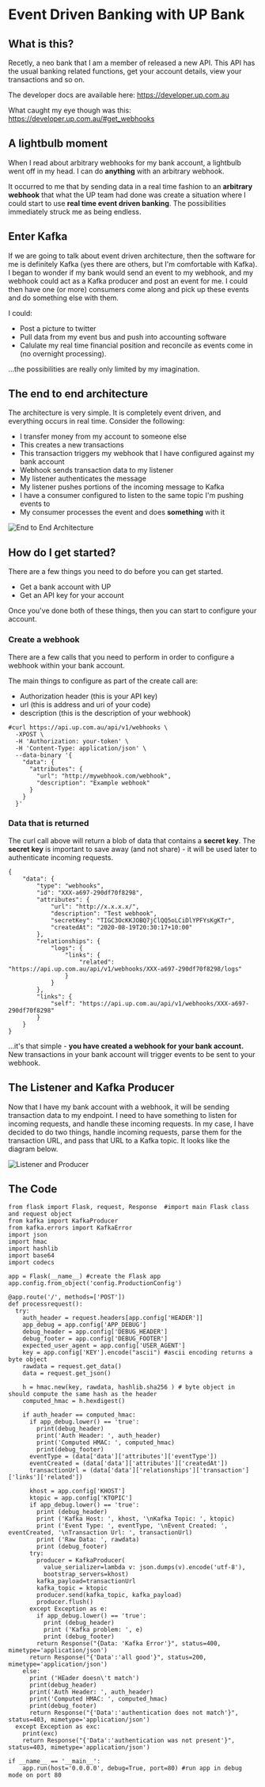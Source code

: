 # Event Driven Banking with UP Bank

## What is this?
Recetly, a neo bank that I am a member of released a new API. 
This API has the usual banking related functions, get your account details, view your transactions and so on.

The developer docs are available here: https://developer.up.com.au

What caught my eye though was this: https://developer.up.com.au/#get_webhooks

## A lightbulb moment

When I read about arbitrary webhooks for my bank account, a lightbulb went off in my head.
I can do **anything** with an arbitrary webhook.

It occurred to me that by sending data in a real time fashion to an **arbitrary** **webhook** that what the UP team had done was create a situation where I could start to use **real time event driven banking**. The possibilities immediately struck me as being endless. 

## Enter Kafka

If we are going to talk about event driven architecture, then the software for me is definitely Kafka (yes there are others, but I'm comfortable with Kafka). 
I began to wonder if my bank would send an event to my webhook, and my webhook could act as a Kafka producer and post an event for me. I could then have one (or more) consumers come along and pick up these events and do something else with them. 

I could: 

- Post a picture to twitter
- Pull data from my event bus and push into accounting software
- Calulate my real time financial position and reconcile as events come in (no overnight processing).

...the possibilities are really only limited by my imagination.


## The end to end architecture
The architecture is very simple. It is completely event driven, and everything occurs in real time. 
Consider the following:
- I transfer money from my account to someone else
- This creates a new transactions
- This transaction triggers my webhook that I have configured against my bank account
- Webhook sends transaction data to my listener
- My listener authenticates the message
- My listener pushes portions of the incoming message to Kafka
- I have a consumer configured to listen to the same topic I'm pushing events to
- My consumer processes the event and does **something** with it

![End to End Architecture](/Architecture.PNG)


## How do I get started?
There are a few things you need to do before you can get started. 
- Get a bank account with UP
- Get an API key for your account

Once you've done both of these things, then you can start to configure your account.

### Create a webhook
There are a few calls that you need to perform in order to configure a webhook within your bank account.

The main things to configure as part of the create call are:
- Authorization header (this is your API key)
- url (this is address and uri of your code)
- description (this is the description of your webhook)

```
#curl https://api.up.com.au/api/v1/webhooks \
  -XPOST \
  -H 'Authorization: your-token' \
  -H 'Content-Type: application/json' \
  --data-binary '{
    "data": {
      "attributes": {
        "url": "http://mywebhook.com/webhook",
        "description": "Example webhook"
      }
    }
  }'
```

### Data that is returned
The curl call above will return a blob of data that contains a **secret key**. 
The **secret key** is important to save away (and not share) - it will be used later to authenticate incoming requests.

```
{
    "data": {
        "type": "webhooks",
        "id": "XXX-a697-290df70f8298",
        "attributes": {
            "url": "http://x.x.x.x/",
            "description": "Test webhook",
            "secretKey": "TIGC3OcKKJOBQ7jClQQ5oLCiDlYPFYsKgKTr",
            "createdAt": "2020-08-19T20:30:17+10:00"
        },
        "relationships": {
            "logs": {
                "links": {
                    "related": "https://api.up.com.au/api/v1/webhooks/XXX-a697-290df70f8298/logs"
                }
            }
        },
        "links": {
            "self": "https://api.up.com.au/api/v1/webhooks/XXX-a697-290df70f8298"
        }
    }
}
```

...it's that simple - **you have created a webhook for your bank account.**
New transactions in your bank account will trigger events to be sent to your webhook.

## The Listener and Kafka Producer
Now that I have my bank account with a webhook, it will be sending transaction data to my endpoint. 
I need to have something to listen for incoming requests, and handle these incoming requests. 
In my case, I have decided to do two things, handle incoming requests, parse them for the transaction URL, and pass that URL to a Kafka topic.
It looks like the diagram below.


![Listener and Producer](/ListenerProducer.png)

## The Code

```
from flask import Flask, request, Response  #import main Flask class and request object
from kafka import KafkaProducer
from kafka.errors import KafkaError
import json
import hmac
import hashlib
import base64
import codecs

app = Flask(__name__) #create the Flask app
app.config.from_object('config.ProductionConfig')

@app.route('/', methods=['POST'])
def processrequest():
  try:
    auth_header = request.headers[app.config['HEADER']]
    app_debug = app.config['APP_DEBUG']
    debug_header = app.config['DEBUG_HEADER']
    debug_footer = app.config['DEBUG_FOOTER']
    expected_user_agent = app.config['USER_AGENT']
    key = app.config['KEY'].encode("ascii") #ascii encoding returns a byte object
    rawdata = request.get_data()
    data = request.get_json()

    h = hmac.new(key, rawdata, hashlib.sha256 ) # byte object in should compute the same hash as the header
    computed_hmac = h.hexdigest()

    if auth_header == computed_hmac:
      if app_debug.lower() == 'true':
        print(debug_header)
        print('Auth Header: ', auth_header)
        print('Computed HMAC: ', computed_hmac)
        print(debug_footer)
      eventType = (data['data']['attributes']['eventType'])
      eventCreated = (data['data']['attributes']['createdAt'])
      transactionUrl = (data['data']['relationships']['transaction']['links']['related'])

      khost = app.config['KHOST']
      ktopic = app.config['KTOPIC']
      if app_debug.lower() == 'true':
        print (debug_header)
        print ('Kafka Host: ', khost, '\nKafka Topic: ', ktopic)
        print ('Event Type: ', eventType, '\nEvent Created: ', eventCreated, '\nTransaction Url: ', transactionUrl)
        print ('Raw Data: ', rawdata)
        print (debug_footer)
      try:
        producer = KafkaProducer(
          value_serializer=lambda v: json.dumps(v).encode('utf-8'),
          bootstrap_servers=khost)
        kafka_payload=transactionUrl
        kafka_topic = ktopic
        producer.send(kafka_topic, kafka_payload)
        producer.flush()
      except Exception as e:
        if app_debug.lower() == 'true':
          print (debug_header)
          print ('Kafka problem: ', e)
          print (debug_footer)
        return Response("{Data: 'Kafka Error'}", status=400, mimetype='application/json')
      return Response("{'Data':'all good'}", status=200, mimetype='application/json')
    else:
      print ('HEader doesn\'t match')
      print(debug_header)
      print('Auth Header: ', auth_header)
      print('Computed HMAC: ', computed_hmac)
      print(debug_footer)
      return Response("{'Data':'authentication does not match'}", status=403, mimetype='application/json')
  except Exception as exc:
    print(exc)
    return Response("{'Data':'authentication was not present'}", status=403, mimetype='application/json')

if __name__ == '__main__':
    app.run(host='0.0.0.0', debug=True, port=80) #run app in debug mode on port 80

```
